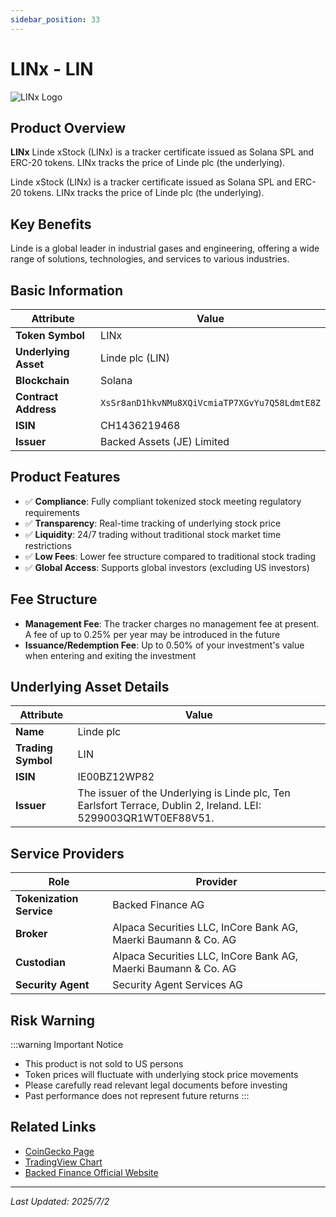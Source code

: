 ```yaml
---
sidebar_position: 33
---
```


# LINx - LIN

![LINx Logo](/img/tokens/linx.svg)

## Product Overview

**LINx** Linde xStock (LINx) is a tracker certificate issued as Solana SPL and ERC-20 tokens. LINx tracks the price of Linde plc (the underlying).

Linde xStock (LINx) is a tracker certificate issued as Solana SPL and ERC-20 tokens. LINx tracks the price of Linde plc (the underlying).

## Key Benefits

Linde is a global leader in industrial gases and engineering, offering a wide range of solutions, technologies, and services to various industries.

## Basic Information

| Attribute | Value |
|------|----|
| **Token Symbol** | LINx |
| **Underlying Asset** | Linde plc (LIN) |
| **Blockchain** | Solana |
| **Contract Address** | `XsSr8anD1hkvNMu8XQiVcmiaTP7XGvYu7Q58LdmtE8Z` |
| **ISIN** | CH1436219468 |
| **Issuer** | Backed Assets (JE) Limited |

## Product Features

- ✅ **Compliance**: Fully compliant tokenized stock meeting regulatory requirements
- ✅ **Transparency**: Real-time tracking of underlying stock price
- ✅ **Liquidity**: 24/7 trading without traditional stock market time restrictions
- ✅ **Low Fees**: Lower fee structure compared to traditional stock trading
- ✅ **Global Access**: Supports global investors (excluding US investors)

## Fee Structure

- **Management Fee**: The tracker charges no management fee at present. A fee of up to 0.25% per year may be introduced in the future
- **Issuance/Redemption Fee**: Up to 0.50% of your investment's value when entering and exiting the investment

## Underlying Asset Details

| Attribute | Value |
|------|----|
| **Name** | Linde plc |
| **Trading Symbol** | LIN |
| **ISIN** | IE00BZ12WP82 |
| **Issuer** | The issuer of the Underlying is Linde plc, Ten Earlsfort Terrace, Dublin 2, Ireland. LEI: 5299003QR1WT0EF88V51. |

## Service Providers

| Role | Provider |
|------|----|
| **Tokenization Service** | Backed Finance AG |
| **Broker** | Alpaca Securities LLC, InCore Bank AG, Maerki Baumann & Co. AG |
| **Custodian** | Alpaca Securities LLC, InCore Bank AG, Maerki Baumann & Co. AG |
| **Security Agent** | Security Agent Services AG |

## Risk Warning

:::warning Important Notice
- This product is not sold to US persons
- Token prices will fluctuate with underlying stock price movements
- Please carefully read relevant legal documents before investing
- Past performance does not represent future returns
:::

## Related Links

- [CoinGecko Page](https://www.coingecko.com/)
- [TradingView Chart](https://www.tradingview.com/)
- [Backed Finance Official Website](https://backed.fi/)

---

*Last Updated: 2025/7/2*
